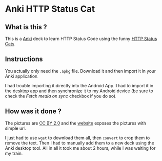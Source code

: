 # Anki HTTP Status Cat

## What is this ?

This is a [Anki](http://ankisrs.net/) deck to learn HTTP Status Code using the
funny [HTTP Status Cats](http://httpcats.herokuapp.com/).

## Instructions

You actually only need the `.apkg` file. Download it and then import it in your
Anki application.

I had trouble importing it directly into the Android App. I had to import it in
the desktop app and then synchronize it to my Android device (be sure to check
the *Fetch media on sync* checkbox if you do so).

## How was it done ?

The pictures are [CC BY 2.0](https://creativecommons.org/licenses/by/2.0/) and
the [website](http://httpcats.herokuapp.com/) exposes the pictures with simple
url.

I just had to use `wget` to download them all, then `convert` to crop them to
remove the text. Then I had to manually add them to a new deck using the Anki
desktop tool. All in all it took me about 2 hours, while I was waiting for my
train.

